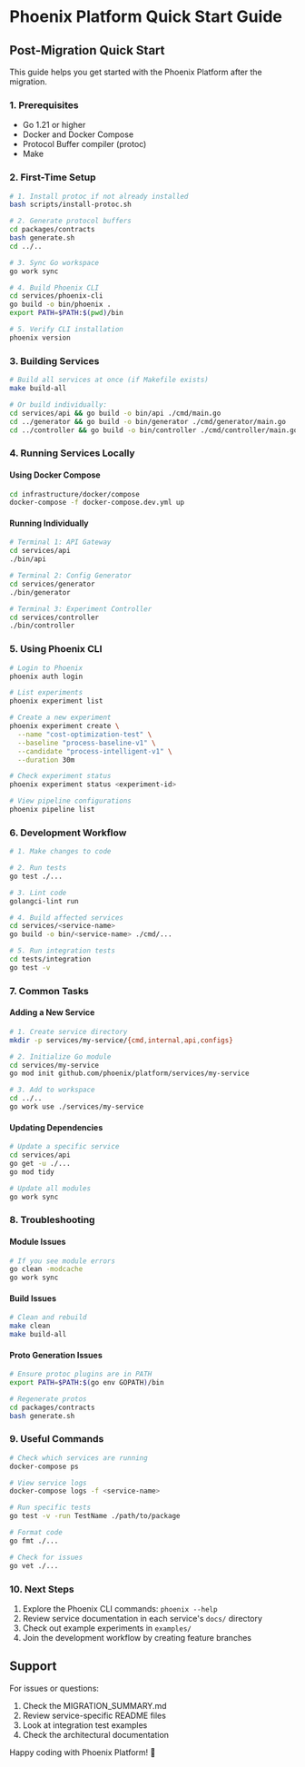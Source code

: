 # Phoenix Platform Quick Start Guide

## Post-Migration Quick Start

This guide helps you get started with the Phoenix Platform after the migration.

### 1. Prerequisites

- Go 1.21 or higher
- Docker and Docker Compose
- Protocol Buffer compiler (protoc)
- Make

### 2. First-Time Setup

```bash
# 1. Install protoc if not already installed
bash scripts/install-protoc.sh

# 2. Generate protocol buffers
cd packages/contracts
bash generate.sh
cd ../..

# 3. Sync Go workspace
go work sync

# 4. Build Phoenix CLI
cd services/phoenix-cli
go build -o bin/phoenix .
export PATH=$PATH:$(pwd)/bin

# 5. Verify CLI installation
phoenix version
```

### 3. Building Services

```bash
# Build all services at once (if Makefile exists)
make build-all

# Or build individually:
cd services/api && go build -o bin/api ./cmd/main.go
cd ../generator && go build -o bin/generator ./cmd/generator/main.go
cd ../controller && go build -o bin/controller ./cmd/controller/main.go
```

### 4. Running Services Locally

#### Using Docker Compose
```bash
cd infrastructure/docker/compose
docker-compose -f docker-compose.dev.yml up
```

#### Running Individually
```bash
# Terminal 1: API Gateway
cd services/api
./bin/api

# Terminal 2: Config Generator
cd services/generator
./bin/generator

# Terminal 3: Experiment Controller
cd services/controller
./bin/controller
```

### 5. Using Phoenix CLI

```bash
# Login to Phoenix
phoenix auth login

# List experiments
phoenix experiment list

# Create a new experiment
phoenix experiment create \
  --name "cost-optimization-test" \
  --baseline "process-baseline-v1" \
  --candidate "process-intelligent-v1" \
  --duration 30m

# Check experiment status
phoenix experiment status <experiment-id>

# View pipeline configurations
phoenix pipeline list
```

### 6. Development Workflow

```bash
# 1. Make changes to code

# 2. Run tests
go test ./...

# 3. Lint code
golangci-lint run

# 4. Build affected services
cd services/<service-name>
go build -o bin/<service-name> ./cmd/...

# 5. Run integration tests
cd tests/integration
go test -v
```

### 7. Common Tasks

#### Adding a New Service
```bash
# 1. Create service directory
mkdir -p services/my-service/{cmd,internal,api,configs}

# 2. Initialize Go module
cd services/my-service
go mod init github.com/phoenix/platform/services/my-service

# 3. Add to workspace
cd ../..
go work use ./services/my-service
```

#### Updating Dependencies
```bash
# Update a specific service
cd services/api
go get -u ./...
go mod tidy

# Update all modules
go work sync
```

### 8. Troubleshooting

#### Module Issues
```bash
# If you see module errors
go clean -modcache
go work sync
```

#### Build Issues
```bash
# Clean and rebuild
make clean
make build-all
```

#### Proto Generation Issues
```bash
# Ensure protoc plugins are in PATH
export PATH=$PATH:$(go env GOPATH)/bin

# Regenerate protos
cd packages/contracts
bash generate.sh
```

### 9. Useful Commands

```bash
# Check which services are running
docker-compose ps

# View service logs
docker-compose logs -f <service-name>

# Run specific tests
go test -v -run TestName ./path/to/package

# Format code
go fmt ./...

# Check for issues
go vet ./...
```

### 10. Next Steps

1. Explore the Phoenix CLI commands: `phoenix --help`
2. Review service documentation in each service's `docs/` directory
3. Check out example experiments in `examples/`
4. Join the development workflow by creating feature branches

## Support

For issues or questions:
1. Check the MIGRATION_SUMMARY.md
2. Review service-specific README files
3. Look at integration test examples
4. Check the architectural documentation

Happy coding with Phoenix Platform! 🚀